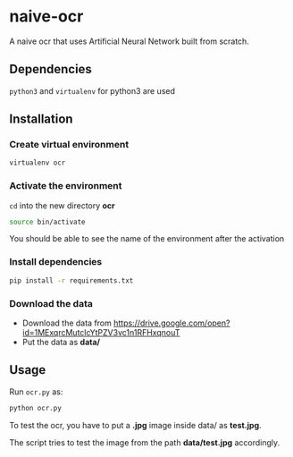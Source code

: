 # naive-ocr
A naive ocr that uses Artificial Neural Network built from scratch.

## Dependencies
`python3` and `virtualenv` for python3 are used

## Installation

### Create virtual environment
```bash
virtualenv ocr
```
### Activate the environment
`cd` into the new  directory **ocr**
```bash
source bin/activate
```

You should be able to see the name of the environment after the activation


### Install dependencies
```bash
pip install -r requirements.txt
```

### Download the data
- Download the data from https://drive.google.com/open?id=1MExqrcMutclcYtPZV3vc1n1RFHxqnouT  
- Put the data as **data/**

## Usage
Run `ocr.py` as:

```bash
python ocr.py
```

To test the ocr, you have to put a **.jpg** image inside data/ as **test.jpg**.  

The script tries to test the image from the path **data/test.jpg** accordingly.



